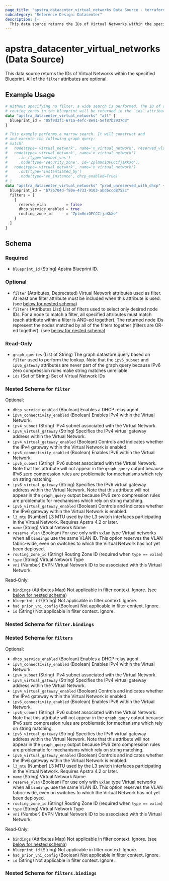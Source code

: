 ```yaml
---
page_title: "apstra_datacenter_virtual_networks Data Source - terraform-provider-apstra"
subcategory: "Reference Design: Datacenter"
description: |-
  This data source returns the IDs of Virtual Networks within the specified Blueprint. All of the filter attributes are optional.
---
```


# apstra_datacenter_virtual_networks (Data Source)

This data source returns the IDs of Virtual Networks within the specified Blueprint. All of the `filter` attributes are optional.


## Example Usage

```terraform
# Without specifying no filter, a wide search is performed. The ID of all
# routing zones in the blueprint will be returned in the `ids` attribute..
data "apstra_datacenter_virtual_networks" "all" {
  blueprint_id = "05f9d3fc-671a-4efc-8e91-5ef87b2937d3"
}

# This example performs a narrow search. It will construct and
# and execute the following graph query:
# match(
#   node(type='virtual_network', name='n_virtual_network', reserved_vlan_id=is_none()),
#   node(type='virtual_network', name='n_virtual_network')
#     .in_(type='member_vns')
#     .node(type='security_zone', id='Zplm0niOFCCCfjaXkXo'),
#   node(type='virtual_network', name='n_virtual_network')
#     .out(type='instantiated_by')
#     .node(type='vn_instance', dhcp_enabled=True)
# )
data "apstra_datacenter_virtual_networks" "prod_unreserved_with_dhcp" {
  blueprint_id = "b726704d-f80e-4733-9103-abd6ccd8752c"
  filters = [
    {
      reserve_vlan         = false
      dhcp_service_enabled = true
      routing_zone_id      = "Zplm0niOFCCCfjaXkXo"
    }
  ]
}
```

<!-- schema generated by tfplugindocs -->
## Schema

### Required

- `blueprint_id` (String) Apstra Blueprint ID.

### Optional

- `filter` (Attributes, Deprecated) Virtual Network attributes used as filter. At least one filter attribute must be included when this attribute is used. (see [below for nested schema](#nestedatt--filter))
- `filters` (Attributes List) List of filters used to select only desired node IDs. For a node to match a filter, all specified attributes must match (each attribute within a filter is AND-ed together). The returned node IDs represent the nodes matched by all of the filters together (filters are OR-ed together). (see [below for nested schema](#nestedatt--filters))

### Read-Only

- `graph_queries` (List of String) The graph datastore query based on `filter` used to perform the lookup. Note that the `ipv6_subnet` and `ipv6_gateway` attributes are never part of the graph query because IPv6 zero compression rules make string matches unreliable.
- `ids` (Set of String) Set of Virtual Network IDs

<a id="nestedatt--filter"></a>
### Nested Schema for `filter`

Optional:

- `dhcp_service_enabled` (Boolean) Enables a DHCP relay agent.
- `ipv4_connectivity_enabled` (Boolean) Enables IPv4 within the Virtual Network.
- `ipv4_subnet` (String) IPv4 subnet associated with the Virtual Network.
- `ipv4_virtual_gateway` (String) Specifies the IPv4 virtual gateway address within the Virtual Network.
- `ipv4_virtual_gateway_enabled` (Boolean) Controls and indicates whether the IPv4 gateway within the Virtual Network is enabled.
- `ipv6_connectivity_enabled` (Boolean) Enables IPv6 within the Virtual Network.
- `ipv6_subnet` (String) IPv6 subnet associated with the Virtual Network. Note that this attribute will not appear in the `graph_query` output because IPv6 zero compression rules are problematic for mechanisms which rely on string matching.
- `ipv6_virtual_gateway` (String) Specifies the IPv6 virtual gateway address within the Virtual Network. Note that this attribute will not appear in the `graph_query` output because IPv6 zero compression rules are problematic for mechanisms which rely on string matching.
- `ipv6_virtual_gateway_enabled` (Boolean) Controls and indicates whether the IPv6 gateway within the Virtual Network is enabled.
- `l3_mtu` (Number) L3 MTU used by the L3 switch interfaces participating in the Virtual Network. Requires Apstra 4.2 or later.
- `name` (String) Virtual Network Name
- `reserve_vlan` (Boolean) For use only with `vxlan` type Virtual networks when all `bindings` use the same VLAN ID. This option reserves the VLAN fabric-wide, even on switches to which the Virtual Network has not yet been deployed.
- `routing_zone_id` (String) Routing Zone ID (required when `type == vxlan`)
- `type` (String) Virtual Network Type
- `vni` (Number) EVPN Virtual Network ID to be associated with this Virtual Network.

Read-Only:

- `bindings` (Attributes Map) Not applicable in filter context. Ignore. (see [below for nested schema](#nestedatt--filter--bindings))
- `blueprint_id` (String) Not applicable in filter context. Ignore.
- `had_prior_vni_config` (Boolean) Not applicable in filter context. Ignore.
- `id` (String) Not applicable in filter context. Ignore.

<a id="nestedatt--filter--bindings"></a>
### Nested Schema for `filter.bindings`



<a id="nestedatt--filters"></a>
### Nested Schema for `filters`

Optional:

- `dhcp_service_enabled` (Boolean) Enables a DHCP relay agent.
- `ipv4_connectivity_enabled` (Boolean) Enables IPv4 within the Virtual Network.
- `ipv4_subnet` (String) IPv4 subnet associated with the Virtual Network.
- `ipv4_virtual_gateway` (String) Specifies the IPv4 virtual gateway address within the Virtual Network.
- `ipv4_virtual_gateway_enabled` (Boolean) Controls and indicates whether the IPv4 gateway within the Virtual Network is enabled.
- `ipv6_connectivity_enabled` (Boolean) Enables IPv6 within the Virtual Network.
- `ipv6_subnet` (String) IPv6 subnet associated with the Virtual Network. Note that this attribute will not appear in the `graph_query` output because IPv6 zero compression rules are problematic for mechanisms which rely on string matching.
- `ipv6_virtual_gateway` (String) Specifies the IPv6 virtual gateway address within the Virtual Network. Note that this attribute will not appear in the `graph_query` output because IPv6 zero compression rules are problematic for mechanisms which rely on string matching.
- `ipv6_virtual_gateway_enabled` (Boolean) Controls and indicates whether the IPv6 gateway within the Virtual Network is enabled.
- `l3_mtu` (Number) L3 MTU used by the L3 switch interfaces participating in the Virtual Network. Requires Apstra 4.2 or later.
- `name` (String) Virtual Network Name
- `reserve_vlan` (Boolean) For use only with `vxlan` type Virtual networks when all `bindings` use the same VLAN ID. This option reserves the VLAN fabric-wide, even on switches to which the Virtual Network has not yet been deployed.
- `routing_zone_id` (String) Routing Zone ID (required when `type == vxlan`)
- `type` (String) Virtual Network Type
- `vni` (Number) EVPN Virtual Network ID to be associated with this Virtual Network.

Read-Only:

- `bindings` (Attributes Map) Not applicable in filter context. Ignore. (see [below for nested schema](#nestedatt--filters--bindings))
- `blueprint_id` (String) Not applicable in filter context. Ignore.
- `had_prior_vni_config` (Boolean) Not applicable in filter context. Ignore.
- `id` (String) Not applicable in filter context. Ignore.

<a id="nestedatt--filters--bindings"></a>
### Nested Schema for `filters.bindings`
